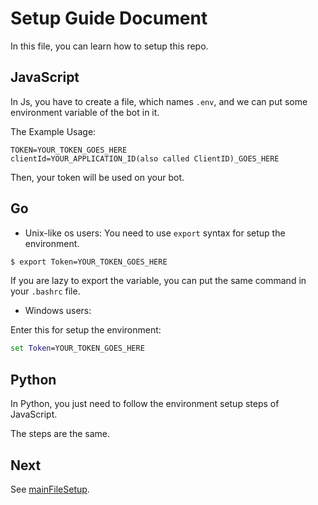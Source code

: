 # Setup Guide Document
In this file, you can learn how to setup this repo.

## JavaScript
In Js, you have to create a file, which names `.env`, and we can put some environment variable of the bot in it.

The Example Usage:
```
TOKEN=YOUR_TOKEN_GOES_HERE
clientId=YOUR_APPLICATION_ID(also called ClientID)_GOES_HERE
```
Then, your token will be used on your bot.

## Go
* Unix-like os users: You need to use `export` syntax for setup the environment.

```bash
$ export Token=YOUR_TOKEN_GOES_HERE
```

If you are lazy to export the variable, you can put the same command in your `.bashrc` file.

* Windows users:

Enter this for setup the environment:

```cmd
set Token=YOUR_TOKEN_GOES_HERE
```

## Python
In Python, you just need to follow the environment setup steps of JavaScript.

The steps are the same.

## Next
See [mainFileSetup](./2-MainFileSetup.md).